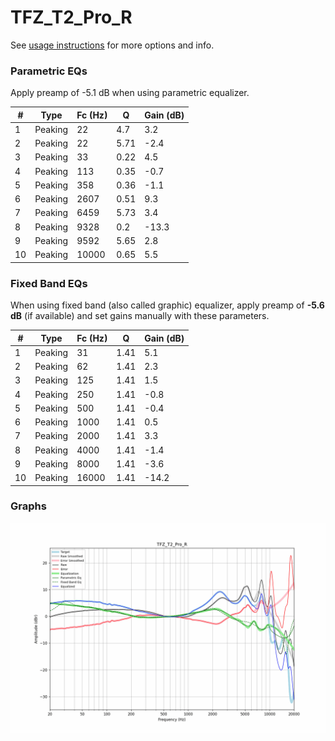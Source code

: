 # TFZ_T2_Pro_R
See [usage instructions](https://github.com/jaakkopasanen/AutoEq#usage) for more options and info.

### Parametric EQs
Apply preamp of -5.1 dB when using parametric equalizer.

|   # | Type    |   Fc (Hz) |    Q |   Gain (dB) |
|-----|---------|-----------|------|-------------|
|   1 | Peaking |        22 | 4.7  |         3.2 |
|   2 | Peaking |        22 | 5.71 |        -2.4 |
|   3 | Peaking |        33 | 0.22 |         4.5 |
|   4 | Peaking |       113 | 0.35 |        -0.7 |
|   5 | Peaking |       358 | 0.36 |        -1.1 |
|   6 | Peaking |      2607 | 0.51 |         9.3 |
|   7 | Peaking |      6459 | 5.73 |         3.4 |
|   8 | Peaking |      9328 | 0.2  |       -13.3 |
|   9 | Peaking |      9592 | 5.65 |         2.8 |
|  10 | Peaking |     10000 | 0.65 |         5.5 |

### Fixed Band EQs
When using fixed band (also called graphic) equalizer, apply preamp of **-5.6 dB** (if available) and set gains manually with these parameters.

|   # | Type    |   Fc (Hz) |    Q |   Gain (dB) |
|-----|---------|-----------|------|-------------|
|   1 | Peaking |        31 | 1.41 |         5.1 |
|   2 | Peaking |        62 | 1.41 |         2.3 |
|   3 | Peaking |       125 | 1.41 |         1.5 |
|   4 | Peaking |       250 | 1.41 |        -0.8 |
|   5 | Peaking |       500 | 1.41 |        -0.4 |
|   6 | Peaking |      1000 | 1.41 |         0.5 |
|   7 | Peaking |      2000 | 1.41 |         3.3 |
|   8 | Peaking |      4000 | 1.41 |        -1.4 |
|   9 | Peaking |      8000 | 1.41 |        -3.6 |
|  10 | Peaking |     16000 | 1.41 |       -14.2 |

### Graphs
![](./TFZ_T2_Pro_R.png)
